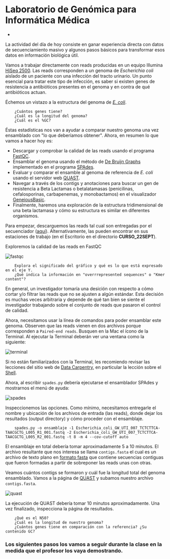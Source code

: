 # Laboratorio de Genómica para Informática Médica
-
La actividad del día de hoy consiste en ganar experiencia directa con datos de secuenciamiento masivo y algunos pasos básicos para transformar esos datos en información biológica útil.  

Vamos a trabajar directamente con reads producidas en un equipo Illumina [HiSeq 2500](http://www.illumina.com/systems/hiseq_2500_1500.html). Las reads corresponden a un genoma de *Escherichia coli* aislado de un paciente con una infección del tracto urinario. Un punto esencial para tratar este tipo de infección, es saber si existen genes de resistencia a antibióticos presentes en el genoma y en contra de qué antibióticos actuan.  

Échemos un vistazo a la estructura del genoma de [*E. coli*](http://www.ncbi.nlm.nih.gov/genome/?term=escherichia%20coli).  

		¿Cuántos genes tiene?
		¿Cuál es la longitud del genoma?
		¿Cuál es el %GC?

Éstas estadísticas nos van a ayudar a comparar nuestro genoma una vez ensamblado con "lo que deberíamos obtener". Ahora, en resumen lo que vamos a hacer hoy es:  

* Descargar y comprobar la calidad de las reads usando el programa [FastQC](http://www.bioinformatics.babraham.ac.uk/projects/download.html).  
* Ensamblar el genoma usando el método de [De Bruijn Graphs](http://www.nature.com/nbt/journal/v29/n11/pdf/nbt.2023.pdf) implementado en el programa [SPAdes](http://bioinf.spbau.ru/spades).  
* Evaluar y comparar el ensamble al genoma de referencia de *E. coli* usando el servidor web [QUAST](http://quast.bioinf.spbau.ru).
* Navegar a través de los contigs y anotaciones para buscar un gen de resistencia a Beta Lactamas o betalatamasas (penicilinas, cefalosporinas, carbapenemas, y monobactamos) en el visualizador [GeneiousBasic](http://www.geneious.com/download).
* Finalmente, haremos una exploración de la estructura tridimensional de una beta lactamasa y cómo su estructura es similar en diferentes organismos.   

Para empezar, descarguemos las reads tal cual son entregadas por el secuenciador ([aquí](https://www.dropbox.com/s/7gh1343s4yk0rsf/reads.zip?dl=0)). Alternativamente, las pueden encontrar en sus estaciones de trabajo (en el Escritorio en el directorio **CURSO_22SEPT**).

Exploremos la calidad de las reads en FastQC

![fastqc](https://github.com/microgenomics/tutorials/raw/master/img/Screenshot%202016-09-21%2023.00.22.png)  

		Explora el significado del gráfico y qué es lo que está expresado en el eje Y.  
		¿Qué indica la información en "overrrepresented sequences" o "Kmer content"?

En general, un investigador tomaría una desición con respecto a cómo cortar y/o filtrar las reads que no se ajusten a algún estándar. Esta decisión es muchas veces arbitraria y depende de qué tan bien se siente el investigador trabajando sobre el conjunto de reads que pasaron el control de calidad.  

Ahora, necesitamos usar la línea de comandos para poder ensamblar este genoma. Observen que las reads vienen en dos archivos porque corresponden a `Paired-end reads`. Busquen en la Mac el ícono de la Terminal. Al ejecutar la Terminal deberán ver una ventana como la siguiente:  

![terminal](https://github.com/microgenomics/tutorials/raw/master/img/term.png)

Si no están familiarizados con la Terminal, les recomiendo revisar las lecciones del sitio web de [Data Carpentry](http://www.datacarpentry.org), en particular la lección sobre el [Shell](http://www.datacarpentry.org/shell-genomics/lessons/01_the_filesystem.html).

Ahora, al escribir `spades.py` debería ejecutarse el ensamblador SPAdes y mostrarnos el menú de ayuda:

![spades](https://github.com/microgenomics/tutorials/raw/master/img/spades.png)

Inspeccionemos las opciones. Como mínimo, necesitamos entregarle el nombre y ubicación de los archivos de entrada (las reads), donde dejar los resultados (output directory) y cómo proceder con el ensamblaje.

		spades.py -o ensamblaje -1 Escherichia_coli_GW_UTI_007_TCTCTTCA-TAACGCTG_L005_R1_001.fastq -2 Escherichia_coli_GW_UTI_007_TCTCTTCA-TAACGCTG_L005_R2_001.fastq -t 8 -m 4 --cov-cutoff auto

El ensamblaje en total debería tomar aproximadamente 5 a 10 minutos. El archivo resultante que nos interesa se llama `contigs.fasta` el cual es un archivo de texto plano en [formato fasta](https://en.wikipedia.org/wiki/FASTA_format) que contiene secuencias contiguas que fueron formadas a partir de sobreponer las reads unas con otras.

Veamos cuántos contigs se formaron y cuál fue la longitud total del genoma ensamblado. Vamos a la página de [QUAST](http://quast.bioinf.spbau.ru) y subamos nuestro archivo `contigs.fasta`.

![quast](https://github.com/microgenomics/tutorials/raw/master/img/quast.png)

La ejecución de QUAST debería tomar 10 minutos aproximadamente. Una vez finalizado, inspecciona la página de resultados.

		¿Qué es el N50?
		¿Cuál es la longitud de nuestro genoma?
		¿Cuántos genes tiene en comparación con la referencia? ¿Su contenido GC?



### Los siguientes pasos los vamos a seguir durante la clase en la medida que el profesor los vaya demostrando. 





 
